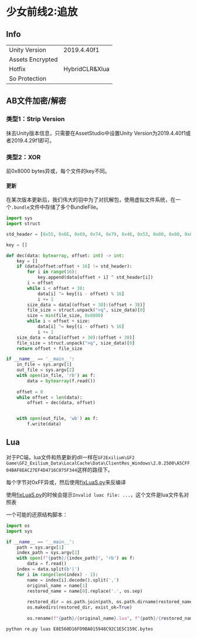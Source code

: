 # 少女前线2:追放

## Info

| | |
| - | - |
| Unity Version | 2019.4.40f1 |
| Assets Encrypted | |
| Hotfix | HybridCLR&Xlua |
| So Protection |  |

## AB文件加密/解密

### 类型1：Strip Version

抹去Unity版本信息，只需要在AssetStudio中设置Unity Version为2019.4.40f1或者2019.4.29f1即可。

### 类型2：XOR

前0x8000 bytes异或，每个文件的key不同。

#### 更新

在某次版本更新后，我们伟大的羽中为了对抗解包，使用虚拟文件系统，在一个`.bundle`文件中存储了多个BundleFile。

``` python
import sys
import struct

std_header = [0x55, 0x6E, 0x69, 0x74, 0x79, 0x46, 0x53, 0x00, 0x00, 0x00, 0x00, 0x07, 0x35, 0x2E, 0x78, 0x2E]

key = []

def dec(data: bytearray, offset: int) -> int:
    key = []
    if (data[offset:offset + 16] != std_header):
        for i in range(16):
            key.append(data[offset + i] ^ std_header[i])
        i = offset
        while i < offset + 38:
            data[i] ^= key[(i - offset) % 16]
            i += 1
        size_data = data[(offset + 30):(offset + 38)]
        file_size = struct.unpack(">q", size_data)[0]
        size = min(file_size, 0x8000)
        while i < offset + size:
            data[i] ^= key[(i - offset) % 16]
            i += 1
    size_data = data[(offset + 30):(offset + 38)]
    file_size = struct.unpack(">q", size_data)[0]
    return offset + file_size

if __name__ == '__main__':
    in_file = sys.argv[1]
    out_file = sys.argv[2]
    with open(in_file, 'rb') as f:
        data = bytearray(f.read())
    
    offset = 0
    while offset < len(data):
        offset = dec(data, offset)


    with open(out_file, 'wb') as f:
        f.write(data)
```

## Lua

对于PC端，lua文件和热更新的dll一样在`GF2Exilium\GF2 Game\GF2_Exilium_Data\LocalCache\Data\ClientRes_Windows\2.0.2500\A5CFF04BAF8EAC27EF4D4716C075F344`这样的路径下。

每个字节对0xFF异或，然后使用[fixLuaS.py](../../Scripts/fixLuaS.py)来反编译

使用[fixLuaS.py](../../Scripts/fixLuaS.py)的时候会提示`Invalid luac file: ...`，这个文件是lua文件名对照表

一个可能的还原结构脚本：

``` python
import os
import sys

if __name__ == '__main__':
    path = sys.argv[1]
    index_path = sys.argv[2]
    with open(f"{path}/{index_path}", 'rb') as f:
        data = f.read()
    index = data.split(b'|')
    for i in range(len(index) - 1):
        name = index[i].decode().split(',')
        original_name = name[1]
        restored_name = name[0].replace('.', os.sep)
        
        restored_dir = os.path.join(path, os.path.dirname(restored_name))
        os.makedirs(restored_dir, exist_ok=True)
    
        os.rename(f"{path}/{original_name}.lua", f"{path}/{restored_name}.lua")
```

```pwsh
python re.py luas E8E560D16FD9BA015948C92C1E5C159C.bytes
```